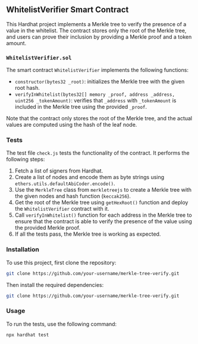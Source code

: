## WhitelistVerifier Smart Contract

This Hardhat project implements a Merkle tree to verify the presence of a value in the whitelist. The contract stores only the root of the Merkle tree, and users can prove their inclusion by providing a Merkle proof and a token amount.

### `WhitelistVerifier.sol`

The smart contract `WhitelistVerifier` implements the following functions:

- `constructor(bytes32 _root)`: initializes the Merkle tree with the given root hash.
- `verifyInWhitelist(bytes32[] memory _proof, address _address, uint256 _tokenAmount)`: verifies that `_address` with `_tokenAmount` is included in the Merkle tree using the provided `_proof`.

Note that the contract only stores the root of the Merkle tree, and the actual values are computed using the hash of the leaf node.

### Tests

The test file `check.js` tests the functionality of the contract. It performs the following steps:

1. Fetch a list of signers from Hardhat.
2. Create a list of nodes and encode them as byte strings using `ethers.utils.defaultAbiCoder.encode()`.
3. Use the `MerkleTree` class from `merkletreejs` to create a Merkle tree with the given nodes and hash function (`keccak256`).
4. Get the root of the Merkle tree using `getHexRoot()` function and deploy the `WhitelistVerifier` contract with it.
5. Call `verifyInWhitelist()` function for each address in the Merkle tree to ensure that the contract is able to verify the presence of the value using the provided Merkle proof.
6. If all the tests pass, the Merkle tree is working as expected.

### Installation

To use this project, first clone the repository:

```bash
git clone https://github.com/your-username/merkle-tree-verify.git
```

Then install the required dependencies:

```bash
git clone https://github.com/your-username/merkle-tree-verify.git
```

### Usage

To run the tests, use the following command:

```bash
npx hardhat test
```
